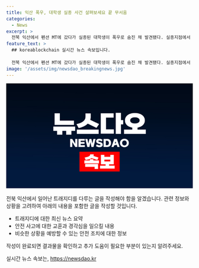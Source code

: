 ```yaml
---
title: 익산 폭우, 대학생 실종 사건 살펴보세요 끝 무서움
categories:
  - News
excerpt: >
  전북 익산에서 펜션 MT에 갔다가 실종된 대학생이 폭우로 숨진 채 발견됐다. 실종지점에서 2.7㎞ 떨어진 익산천 창평교 후방에서 A씨(22)의 시신을 발견했다. 경찰은 국립과학수사연구원에 부검을 의뢰할 예정이며, A씨는 동아리 모꼬지(MT)를 갔다가 실종됐다. 이 지역은 호우 특보가 발효된 상황이었음.
feature_text: >
  ## koreablockchain 실시간 뉴스 속보입니다.

  전북 익산에서 펜션 MT에 갔다가 실종된 대학생이 폭우로 숨진 채 발견됐다. 실종지점에서 2.7㎞ 떨어진 익산천 창평교 후방에서 A씨(22)의 시신을 발견했다. 경찰은 국립과학수사연구원에 부검을 의뢰할 예정이며, A씨는 동아리 모꼬지(MT)를 갔다가 실종됐다. 이 지역은 호우 특보가 발효된 상황이었음.
image: '/assets/img/newsdao_breakingnews.jpg'
---
```


<p><img src="/assets/img/newsdao_breakingnews.jpg" alt="koreablockchain 속보" /></p>

<p>전북 익산에서 일어난 트래지디를 다루는 글을 작성해야 함을 알겠습니다. 관련 정보와 상황을 고려하여 아래의 내용을 포함한 글을 작성할 것입니다.</p>

<ul>
<li>트래지디에 대한 최신 뉴스 요약</li>
<li>안전 사고에 대한 교훈과 경각심을 일으킬 내용</li>
<li>비슷한 상황을 예방할 수 있는 안전 조치에 대한 정보</li>
</ul>

<p>작성이 완료되면 결과물을 확인하고 추가 도움이 필요한 부분이 있는지 알려주세요.</p>
실시간 뉴스 속보는, <a href="https://newsdao.kr" rel="dofollow">https://newsdao.kr</a>


